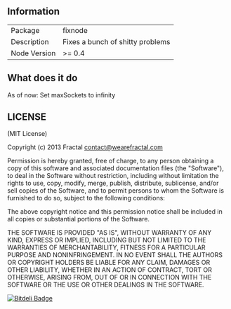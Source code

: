 ## Information

<table>
<tr> 
<td>Package</td><td>fixnode</td>
</tr>
<tr>
<td>Description</td>
<td>Fixes a bunch of shitty problems</td>
</tr>
<tr>
<td>Node Version</td>
<td>>= 0.4</td>
</tr>
</table>

## What does it do

As of now: Set maxSockets to infinity

## LICENSE

(MIT License)

Copyright (c) 2013 Fractal <contact@wearefractal.com>

Permission is hereby granted, free of charge, to any person obtaining
a copy of this software and associated documentation files (the
"Software"), to deal in the Software without restriction, including
without limitation the rights to use, copy, modify, merge, publish,
distribute, sublicense, and/or sell copies of the Software, and to
permit persons to whom the Software is furnished to do so, subject to
the following conditions:

The above copyright notice and this permission notice shall be
included in all copies or substantial portions of the Software.

THE SOFTWARE IS PROVIDED "AS IS", WITHOUT WARRANTY OF ANY KIND,
EXPRESS OR IMPLIED, INCLUDING BUT NOT LIMITED TO THE WARRANTIES OF
MERCHANTABILITY, FITNESS FOR A PARTICULAR PURPOSE AND
NONINFRINGEMENT. IN NO EVENT SHALL THE AUTHORS OR COPYRIGHT HOLDERS BE
LIABLE FOR ANY CLAIM, DAMAGES OR OTHER LIABILITY, WHETHER IN AN ACTION
OF CONTRACT, TORT OR OTHERWISE, ARISING FROM, OUT OF OR IN CONNECTION
WITH THE SOFTWARE OR THE USE OR OTHER DEALINGS IN THE SOFTWARE.


[![Bitdeli Badge](https://d2weczhvl823v0.cloudfront.net/wearefractal/fixnode/trend.png)](https://bitdeli.com/free "Bitdeli Badge")

